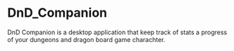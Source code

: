 # DnD_Companion
DnD Companion is a desktop application that keep track of stats a progress of your dungeons and dragon board game charachter.
